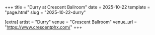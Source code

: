 +++
title = "Durry at Crescent Ballroom"
date = 2025-10-22
template = "page.html"
slug = "2025-10-22-durry"

[extra]
artist = "Durry"
venue = "Crescent Ballroom"
venue_url = "https://www.crescentphx.com/"
+++
